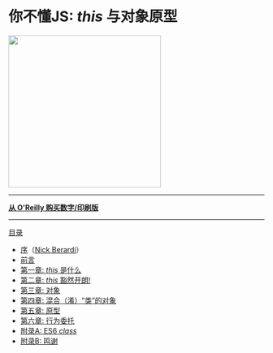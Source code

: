 # 你不懂JS: *this* 与对象原型

<img src="./cover.jpg" width="300">

-----

**[从 O'Reilly 购买数字/印刷版](http://shop.oreilly.com/product/0636920033738.do)**

-----

[目录](toc.md)

* [序](foreword.md)（[Nick Berardi](https://github.com/nberardi)）
* [前言](../preface.md)
* [第一章: *this* 是什么](ch1.md)
* [第二章: *this* 豁然开朗!](ch2.md)
* [第三章: 对象](ch3.md)
* [第四章: 混合（淆）“类”的对象](ch4.md)
* [第五章: 原型](ch5.md)
* [第六章: 行为委托](ch6.md)
* [附录A: ES6 *class*](apA.md)
* [附录B: 鸣谢](apB.md)
